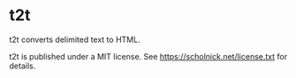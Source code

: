 t2t
===

t2t converts delimited text to HTML.

t2t is published under a MIT license. See https://scholnick.net/license.txt for details.

